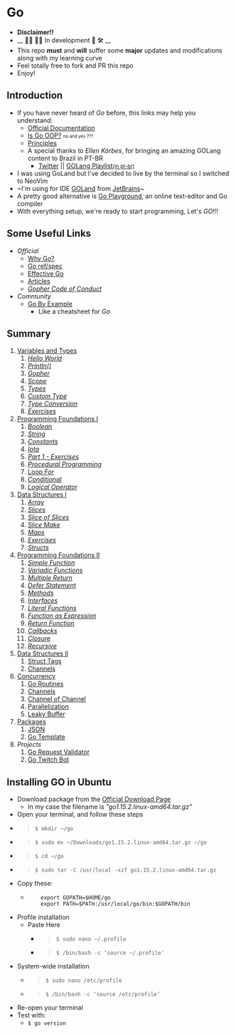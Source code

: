 # Go
- __Disclaimer!!__
- __ 👨‍💻 👩‍💻 In development 🚧 🛠 __
- This repo __must__ and __will__ suffer some __major__ updates and modifications along with my learning curve
- Feel totally free to fork and PR this repo
- Enjoy!
## Introduction
- If you have never heard of *Go* before, this links may help you understand:
    - [Official Documentation](https://golang.org/doc/)
    - [Is Go OOP?](https://golang.org/doc/faq#Is_Go_an_object-oriented_language) <small><small>no and yes ???</small></small>
    - [Principles](https://golang.org/doc/faq#principles)
    - A special thanks to *Ellen Körbes*, for bringing an amazing GOLang content to Brazil in PT-BR
        - [Twitter](https://twitter.com/ellenkorbes) || [GOLang Playlist<small>(in pt-br)</small>](https://www.youtube.com/playlist?list=PLCKpcjBB_VlBsxJ9IseNxFllf-UFEXOdg)
- I was using GoLand but I've decided to live by the terminal so I switched to NeoVim
- ~I'm using for IDE [GOLand](https://www.jetbrains.com/go/) from [JetBrains](https://www.jetbrains.com/)~
- A pretty good alternative is [Go Playground](https://play.golang.org/), an online text-editor and Go compiler
- With everything setup, we're ready to start programming, Let's *GO*!!!

## Some Useful Links
- _Official_
    - [Why Go?](https://go.dev/solutions#case-studies)
    - [Go ref/spec](https://golang.org/ref/spec)
    - [Effective Go](https://golang.org/doc/effective_go.html)
    - [Articles](https://golang.org/doc/#articles)
    - [_Gopher Code of Conduct_](https://golang.org/conduct#values)
- _Community_
    - [Go By Example](https://gobyexample.com/)
        - Like a cheatsheet for _Go_
## Summary
1. [Variables and Types](https://github.com/rafaelbreno/go4noobs/tree/master/01_variables_and_types)
    01. [_Hello World_](https://github.com/rafaelbreno/go4noobs/tree/master/01_variables_and_types/01_Hello_World)
    02. [_Println()_](https://github.com/rafaelbreno/go4noobs/tree/master/01_variables_and_types/02_Println)
    03. [_Gopher_](https://github.com/rafaelbreno/go4noobs/tree/master/01_variables_and_types/03_gopher)
    04. [_Scope_](https://github.com/rafaelbreno/go4noobs/tree/master/01_variables_and_types/04_Scope)
    05. [_Types_](https://github.com/rafaelbreno/go4noobs/tree/master/01_variables_and_types/05_types)
    06. [_Custom Type_](https://github.com/rafaelbreno/go4noobs/tree/master/01_variables_and_types/06_custom_type)
    07. [_Type Conversion_](https://github.com/rafaelbreno/go4noobs/tree/master/01_variables_and_types/07_conversion)
    08. [_Exercises_](https://github.com/rafaelbreno/go4noobs/tree/master/01_variables_and_types/08_exercises)
2. [Programming Foundations I](https://github.com/rafaelbreno/go4noobs/tree/master/02_programming_foundations)
    01. [_Boolean_](https://github.com/rafaelbreno/go4noobs/tree/master/02_programming_foundations/01_boolean)
    02. [_String_](https://github.com/rafaelbreno/go4noobs/tree/master/02_programming_foundations/02_string)
    03. [_Constants_](https://github.com/rafaelbreno/go4noobs/tree/master/02_programming_foundations/03_const)
    04. [_Iota_](https://github.com/rafaelbreno/go4noobs/tree/master/02_programming_foundations/04_iota)
    05. [_Part 1 - Exercises_](https://github.com/rafaelbreno/go4noobs/tree/master/02_programming_foundations/05_01_exercises)
    06. [_Procedural Programming_](https://github.com/rafaelbreno/go4noobs/tree/master/02_programming_foundations/06_procedural)
    07. [Loop _For_](https://github.com/rafaelbreno/go4noobs/tree/master/02_programming_foundations/07_loop_for)
    08. [_Conditional_](https://github.com/rafaelbreno/go4noobs/tree/master/02_programming_foundations/08_conditionals)
    09. [_Logical Operator_](https://github.com/rafaelbreno/go4noobs/tree/master/02_programming_foundations/09_logical_operators)
3. [Data Structures I](https://github.com/rafaelbreno/go4noobs/tree/master/03_data_structures)
    01. [_Array_](https://github.com/rafaelbreno/go4noobs/tree/master/03_data_structures/01_array)
    02. [_Slices_](https://github.com/rafaelbreno/go4noobs/tree/master/03_data_structures/02_slice)
    03. [_Slice of Slices_](https://github.com/rafaelbreno/go4noobs/tree/master/03_data_structures/03_slice_of_slice)
    04. [_Slice Make_](https://github.com/rafaelbreno/go4noobs/tree/master/03_data_structures/04_slice_make)
    05. [_Maps_](https://github.com/rafaelbreno/go4noobs/tree/master/03_data_structures/05_maps)
    06. [_Exercises_](https://github.com/rafaelbreno/go4noobs/tree/master/03_data_structures/06_exercises)
    07. [_Structs_](https://github.com/rafaelbreno/go4noobs/tree/master/03_data_structures/07_struct)
4. [Programming Foundations II](https://github.com/rafaelbreno/go4noobs/tree/master/04_programming_foundations_2)
    1. [_Simple Function_](https://github.com/rafaelbreno/go4noobs/tree/master/04_programming_foundations_2/01_simple_function)
    02. [_Variadic Functions_](https://github.com/rafaelbreno/go4noobs/tree/master/04_programming_foundations_2/02_variadic_functions)
    03. [_Multiple Return_](https://github.com/rafaelbreno/go4noobs/tree/master/04_programming_foundations_2/03_multiple_return)
    04. [_Defer Statement_](https://github.com/rafaelbreno/go4noobs/tree/master/04_programming_foundations_2/04_defer_statement)
    05. [_Methods_](https://github.com/rafaelbreno/go4noobs/tree/master/04_programming_foundations_2/05_methods)
    06. [_Interfaces_](https://github.com/rafaelbreno/go4noobs/tree/master/04_programming_foundations_2/06_interfaces)
    07. [_Literal Functions_](https://github.com/rafaelbreno/go4noobs/tree/master/04_programming_foundations_2/07_literal_funcs)
    08. [_Function as Expression_](https://github.com/rafaelbreno/go4noobs/tree/master/04_programming_foundations_2/08_func_as_exp)
    09. [_Return Function_](https://github.com/rafaelbreno/go4noobs/tree/master/04_programming_foundations_2/09_return_func)
    10. [_Callbacks_](https://github.com/rafaelbreno/go4noobs/tree/master/04_programming_foundations_2/10_callbacks)
    11. [_Closure_](https://github.com/rafaelbreno/go4noobs/tree/master/04_programming_foundations_2/11_closure)
    12. [_Recursive_](https://github.com/rafaelbreno/go4noobs/tree/master/04_programming_foundations_2/12_recursive)
5. [Data Structures II](https://github.com/rafaelbreno/go4noobs/tree/master/05_data_structures_2)
    1. [Struct Tags](https://github.com/rafaelbreno/go4noobs/tree/master/05_data_structures_2/01_struct_tags)
    2. [Channels](https://github.com/rafaelbreno/go4noobs/tree/master/05_data_structures_2/02_channels)
6. [Concurrency](https://github.com/rafaelbreno/go4noobs/tree/master/06_concurrency)
    1. [Go Routines](https://github.com/rafaelbreno/go4noobs/tree/master/06_concurrency/01_go_routines)
    2. [Channels](https://github.com/rafaelbreno/go4noobs/tree/master/06_concurrency/02_channels)
    3. [Channel of Channel](https://github.com/rafaelbreno/go4noobs/tree/master/06_concurrency/03_channel_of_channel)
    4. [Parallelization](https://github.com/rafaelbreno/go4noobs/tree/master/06_concurrency/04_parallelization)
    5. [Leaky Buffer](https://github.com/rafaelbreno/go4noobs/tree/master/06_concurrency/05_leaky_buffer)
7. [Packages](https://github.com/rafaelbreno/go4noobs/tree/master/07_packages)
    1. [JSON](https://github.com/rafaelbreno/go4noobs/tree/master/07_packages/01_json)
    2. [Go Template](https://github.com/rafaelbreno/go4noobs/tree/master/07_packages/02_go_template)
99. _Projects_ 
    1. [Go Request Validator](https://github.com/rafaelbreno/go-request-validator)
    2. [Go Twitch Bot](https://github.com/rafaelbreno/go-bot)

## Installing GO in Ubuntu
- Download package from the [Official Download Page](https://golang.org/dl/)
    - In my case the filename is _"go1.15.2.linux-amd64.tar.gz"_
- Open your terminal, and follow these steps
- > `$ mkdir ~/go`
- > `$ sudo mv ~/Downloads/go1.15.2.linux-amd64.tar.gz ~/go`
- > `$ cd ~/go`
- > `$ sudo tar -C /usr/local -xzf go1.15.2.linux-amd64.tar.gz`
- Copy these:
    -   ```shell
            export GOPATH=$HOME/go
            export PATH=$PATH:/usr/local/go/bin:$GOPATH/bin
        ```
- Profile installation
    - Paste Here
        - > `$ sudo nano ~/.profile`
        - > `$ /bin/bash -c ‘source ~/.profile'`
- System-wide installation
    - > `$ sudo nano /etc/profile`
    - > `$ /bin/bash -c ‘source /etc/profile’`
- Re-open your terminal
- Test with:
    - `$ go version`
